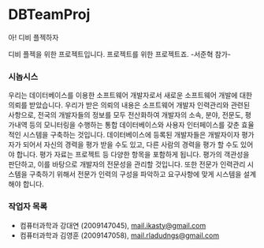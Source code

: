 DBTeamProj
==========

아! 디비 플젝하자

디비 플젝을 위한 프로젝트입니다. 프로젝트를 위한 프로젝트죠.
-서준혁 참가-

### 시놉시스 ###
우리는 데이터베이스를 이용한 소프트웨어 개발자로서 새로운 소프트웨어 개발에 대한 의뢰를 받았습니다. 우리가 받은 의뢰의 내용은 소프트웨어 개발자 인력관리와 관련된 사항으로, 전국의 개발자들의 정보를 모두 전산화하여 개발자의 소속, 분야, 전문도, 평가내역 등의 모니터링을 수행하는 통합 데이터베이스와 사용자 인터페이스를 갖춘 효율적인 시스템을 구축하는 것입니다. 데이터베이스에 등록된 개발자들은 개발자이자 평가자가 되어서 자신의 경력을 평가 받을 수도 있고, 다른 사람의 경력을 평가 할 수도 있어야 합니다. 평가 자료는 프로젝트 등 다양한 항목을 포함하게 됩니다. 평가의 객관성을 판단하고, 이를 바탕으로 개발자의 전문성을 관리할 것입니다. 또한 전문가 인력관리 시스템을 구축하기 위해서 전문가 인력의 구성을 파악하고 요구사항에 맞게 시스템을 설계해야 합니다.

### 작업자 목록 ###
* 컴퓨터과학과 강대연 (2009147045), mail.ikasty@gmail.com
* 컴퓨터과학과 김영훈 (2009147058), mail.rladudngs@gmail.com